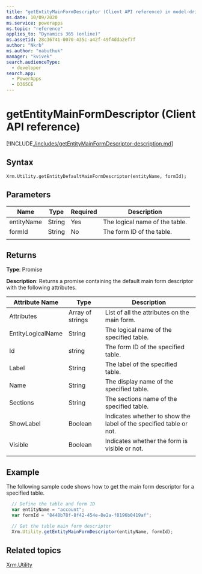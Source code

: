 ```yaml
---
title: "getEntityMainFormDescriptor (Client API reference) in model-driven apps| MicrosoftDocs"
ms.date: 10/09/2020
ms.service: powerapps
ms.topic: "reference"
applies_to: "Dynamics 365 (online)"
ms.assetid: 28c36741-0070-435c-a42f-49f4dda2ef7f
author: "Nkrb"
ms.author: "nabuthuk"
manager: "kvivek"
search.audienceType: 
  - developer
search.app: 
  - PowerApps
  - D365CE
---
```


# getEntityMainFormDescriptor (Client API reference)

[!INCLUDE[./includes/getEntityMainFormDescriptor-description.md](./includes/getEntityMainFormDescriptor-description.md)] 

## Syntax

`Xrm.Utility.getEntityDefaultMainFormDescriptor(entityName, formId);`

## Parameters

|Name |Type |Required |Description |
|---|---|---|---|
|entityName|String|Yes|The logical name of the table.|
|formId|String|No|The form ID of the table.|
||||

## Returns

**Type**: Promise

**Description**: Returns a promise containing the default main form descriptor with the following attributes.

|Attribute Name| Type| Description|
|-------------|-------|-----------|
|Attributes| Array of strings| List of all the attributes on the main form.|
|EntityLogicalName| String| The logical name of the specified table.|
|Id| string| The form ID of the specified table.|
|Label| String| The label of the specified table.|
|Name| String| The display name of the specified table.|
|Sections| String| The sections name of the specified table.|
|ShowLabel| Boolean| Indicates whether to show the label of the specified table or not.|
|Visible| Boolean| Indicates whether the form is visible or not.|
||||

## Example

The following sample code shows how to get the main form descriptor for a specified table. 

```javascript
  // Define the table and form ID
  var entityName = "account";
  var formId = "8448b78f-8f42-454e-8e2a-f8196b0419af";

  // Get the table main form descriptor 
  Xrm.Utility.getEntityMainFormDescriptor(entityName, formId);
```

## Related topics

[Xrm.Utility](../xrm-utility.md)